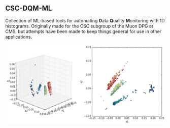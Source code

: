## CSC-DQM-ML

Collection of ML-based tools for automating **D**ata **Q**uality **M**onitoring with 1D histograms.
Originally made for the CSC subgroup of the Muon DPG at CMS, but attempts have been made to keep things 
general for use in other applications.

<p align="center">
<img src="./images/scatter_xf.png" alt="scatter plot of a PCA-transformed set of DQM histograms" width="700"/>
</p>
